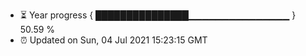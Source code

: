 - ⏳ Year progress { ███████████████▁▁▁▁▁▁▁▁▁▁▁▁▁▁▁ } 50.59 %
- ⏰ Updated on Sun, 04 Jul 2021 15:23:15 GMT

